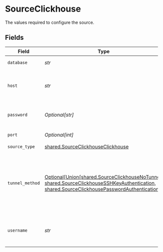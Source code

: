 # SourceClickhouse

The values required to configure the source.


## Fields

| Field                                                                                                                                                                                                  | Type                                                                                                                                                                                                   | Required                                                                                                                                                                                               | Description                                                                                                                                                                                            | Example                                                                                                                                                                                                |
| ------------------------------------------------------------------------------------------------------------------------------------------------------------------------------------------------------ | ------------------------------------------------------------------------------------------------------------------------------------------------------------------------------------------------------ | ------------------------------------------------------------------------------------------------------------------------------------------------------------------------------------------------------ | ------------------------------------------------------------------------------------------------------------------------------------------------------------------------------------------------------ | ------------------------------------------------------------------------------------------------------------------------------------------------------------------------------------------------------ |
| `database`                                                                                                                                                                                             | *str*                                                                                                                                                                                                  | :heavy_check_mark:                                                                                                                                                                                     | The name of the database.                                                                                                                                                                              | default                                                                                                                                                                                                |
| `host`                                                                                                                                                                                                 | *str*                                                                                                                                                                                                  | :heavy_check_mark:                                                                                                                                                                                     | The host endpoint of the Clickhouse cluster.                                                                                                                                                           |                                                                                                                                                                                                        |
| `password`                                                                                                                                                                                             | *Optional[str]*                                                                                                                                                                                        | :heavy_minus_sign:                                                                                                                                                                                     | The password associated with this username.                                                                                                                                                            |                                                                                                                                                                                                        |
| `port`                                                                                                                                                                                                 | *Optional[int]*                                                                                                                                                                                        | :heavy_minus_sign:                                                                                                                                                                                     | The port of the database.                                                                                                                                                                              | 8123                                                                                                                                                                                                   |
| `source_type`                                                                                                                                                                                          | [shared.SourceClickhouseClickhouse](../../models/shared/sourceclickhouseclickhouse.md)                                                                                                                 | :heavy_check_mark:                                                                                                                                                                                     | N/A                                                                                                                                                                                                    |                                                                                                                                                                                                        |
| `tunnel_method`                                                                                                                                                                                        | [Optional[Union[shared.SourceClickhouseNoTunnel, shared.SourceClickhouseSSHKeyAuthentication, shared.SourceClickhousePasswordAuthentication]]](../../models/shared/sourceclickhousesshtunnelmethod.md) | :heavy_minus_sign:                                                                                                                                                                                     | Whether to initiate an SSH tunnel before connecting to the database, and if so, which kind of authentication to use.                                                                                   |                                                                                                                                                                                                        |
| `username`                                                                                                                                                                                             | *str*                                                                                                                                                                                                  | :heavy_check_mark:                                                                                                                                                                                     | The username which is used to access the database.                                                                                                                                                     |                                                                                                                                                                                                        |